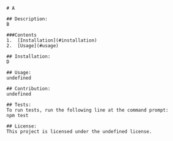 
    
    # A
    
    ## Description: 
    B

    ###Contents
    1.  [Installation](#installation)
    2.  [Usage](#usage)
    
    ## Installation:  
    D

    ## Usage:
    undefined

    ## Contribution:
    undefined

    ## Tests:
    To run tests, run the following line at the command prompt:
    npm test

    ## License:
    This project is licensed under the undefined license.

    